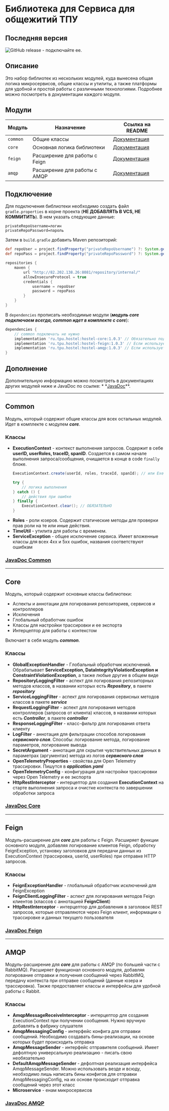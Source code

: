 # Библиотека для Сервиса для общежитий ТПУ

## Последняя версия

![GitHub release](https://img.shields.io/github/v/release/TpaBKa251/Hostel_Internal_Library?style=flat-square) - подключайте ее.

## Описание

Это набор библиотек из нескольких модулей, куда вынесена общая логика микросервисов, общие классы и утилиты,
а также платформы для удобной и простой работы с различными технологиями. Подробнее можно посмотреть в документации
каждого модуля.

## Модули

| Модуль   | Назначение                    | Ссылка на README        |
|----------|-------------------------------|-------------------------|
| `common` | Общие классы                  | [Документация](#Common) |
| `core`   | Основная логика библиотеки    | [Документация](#Core)   |
| `feign`  | Расширение для работы с Feign | [Документация](#Feign)  |
| `amqp`   | Расширение для работы с AMQP  | [Документация](#AMQP)   |

## Подключение

Для подключения библиотеки необходимо создать файл `gradle.properties` в корне проекта
(**НЕ ДОБАВЛЯТЬ В VCS, НЕ КОММИТИТЬ**).
В нем указать следующие данные:

```properties
privateRepoUsername=логин
privateRepoPassword=пароль
```

Затем в `build.gradle` добавить Maven репозиторий:

```groovy
def repoUser = project.findProperty("privateRepoUsername") ?: System.getenv("INTERNAL_REPO_LOGIN")
def repoPass = project.findProperty("privateRepoPassword") ?: System.getenv("INTERNAL_REPO_PASSWORD")

repositories {
    maven {
        url "http://82.202.138.26:8081/repository/internal/"
        allowInsecureProtocol = true
        credentials {
            username = repoUser
            password = repoPass
        }
    }
}
```

В `dependencies` прописать необходимые модули (***модуль core подключаем всегда, common идет в комплекте с core***):

```groovy
dependencies {
    // common подключать не нужно
    implementation 'ru.tpu.hostel:hostel-core:1.0.3' // Обязательно подключить
    implementation 'ru.tpu.hostel:hostel-feign:1.0.3' // Если используется Feign
    implementation 'ru.tpu.hostel:hostel-amqp:1.0.3' // Если используется AMQP
}
```

## Дополнение

Дополнительную информацию можно посмотреть в документациях других модулей ниже и JavaDoc по ссылке: *
*[JavaDoc](https://tpabka251.github.io/Hostel_Internal_Library/)**.

---

## Common

Модуль, который содержит общие классы для всех остальных модулей. Идет в комплекте с модулем **_core_**.

### Классы

- **ExecutionContext** - контекст выполнения запросов. Содержит в себе **userID, userRoles, traceID, spanID**.
  Создается в самом начале выполнения запроса/сообщения, очищается в конце в code `finally` блоке.
    ```java
    ExecutionContext.create(userId, roles, traceId, spanId); // или ExecutionContext.create();

    try {
        // логика выполнения
    } catch () {
        // действия при ошибке
    } finally {
        ExecutionContext.clear(); // ОБЯЗАТЕЛЬНО
    }
    ```
- **Roles** - роли юзеров. Содержит статические методы для проверки прав роли на те или иные действия.
- **TimeUtil** - утилита для работы с временем.
- **ServiceException** - общее исключение сервиса. Имеет вложенные классы для всех 4хх и 5хх ошибок, названия
  соответствуют ошибкам

### [JavaDoc Common](https://tpabka251.github.io/Hostel_Internal_Library/hostel-common/index.html)

---

## Core

Модуль, который содержит основные классы библиотеки:

- Аспекты и аннотации для логирования репозиториев, сервисов и контроллеров
- Исключения
- Глобальный обработчик ошибок
- Классы для настройки трассировки и ее экспорта
- Интерцептор для работы с контекстом

Включает в себя модуль **_common_**.

### Классы

- **GlobalExceptionHandler** - Глобальный обработчик исключений. Обрабатывает **ServiceException,
  DataIntegrityViolationException и ConstraintViolationException**, а также любые другие в общем виде
- **RepositoryLoggingFilter** - аспект для логирования репозиторных методов классов, в названии которых есть
  **_Repository_**, в пакете **_repository_**
- **ServiceLoggingFilter** - аспект для логирования сервисных методов классов в пакете **_service_**
- **RequestLoggingFilter** - аспект для логирования методов контроллеров (запросов от клиента) классов, в названии
  которых есть **_Controller_**, в пакете **_controller_**
- **ResponseLoggingFilter** - класс-фильтр для логирования ответа клиенту
- **LogFilter** - аннотация для фильтрации способов логирования **_сервисного слоя_**. Способы: логирование метода,
  логирование параметров, логирование вывода
- **SecretArgument** - аннотация для скрытия чувствительных данных в параметрах (аргументах) метода из логов
  **_сервисного слоя_**
- **OpenTelemetryProperties** - свойства для Open Telemetry трассировки. Пишутся в **_application.yaml_**
- **OpenTelemetryConfig** - конфигурация для настройки трассировки через Open Telemetry и ее экспорта
- **HttpRestInterceptor** - интерцептор для создания **ExecutionContext** на старте выполнения запроса и очистке
  контекста по завершении обработки запроса

### [JavaDoc Core](https://tpabka251.github.io/Hostel_Internal_Library/hostel-core/index.html)

---

## Feign

Модуль-расширение для **_core_** для работы с Feign. Расширяет функции основного модуля, добавляя логирование клиентов
Feign, обработку FeignException, установку заголовков для передачи данных из ExecutionContext
(трассировка, userId, userRoles) при отправке HTTP запросов.

### Классы

- **FeignExceptionHandler** - глобальный обработчик исключений для FeignException
- **FeignClientLoggingFilter** - аспект для логирования методов Feign клиентов (классов с аннотацией **FeignClient**)
- **HttpRestInterceptor** - интерцептор для добавления в заголовок REST запросов, которые отправляются через Feign
  клиент, информации о трассировке и данных текущего пользователя

### [JavaDoc Feign](https://tpabka251.github.io/Hostel_Internal_Library/hostel-feign/index.html)

---

## AMQP

Модуль-расширение для **_core_** для работы с AMQP (по большей части с RabbitMQ). Расширяет функционал основного модуля,
добавляя логирование отправки и получения сообщений через RabbitMQ, передачу контекста при отправке сообщений
(данные юзера и трассировка). Также предоставляет классы и интерфейсы для удобной работы с Rabbit.

### Классы

- **AmqpMessageReceiveInterceptor** - интерцептор для создания ExecutionContext при получении сообщения. Нужно вручную
  добавлять в фабрику слушателя
- **AmqpMessagingConfig** - интерфейс конфига для отправки сообщений. Необходимо создавать бины-реализации, на основе
  которых будет происходить отправка
- **AmqpMessageSender** - интерфейс отправителя сообщений. Имеет дефолтную универсальную реализацию - писать свою
  необязательно
- **DefaultAmqpMessageSender** - дефолтная реализация интерфейса AmqpMessageSender. Можно использовать везде и всюду,
  необходимо лишь написать бины конфигов для отправки AmqpMessagingConfig, на их основе происходит отправка сообщений
  через этот класс
- **Microservice** - енам микросервисов

### [JavaDoc AMQP](https://tpabka251.github.io/Hostel_Internal_Library/hostel-amqp/index.html)